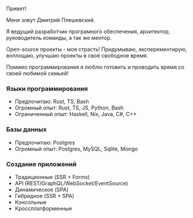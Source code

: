 Привет!

Меня зовут Дмитрий Плешевский.

Я ведущий разработчик програмного обеспечения, архитектор, руководитель команды,
а так же ментор.

Open-source проекты - моя страсть! Придумываю, эксперементирую, воплощаю,
улучшаю проекты в своё свободное время.

Помимо программирования я люблю готовить и проводить время со своей любимой
семьей!

### Языки программирования

- Предпочитаю: Rust, TS, Bash
- Огромный опыт: Rust, TS, JS, Python, Bash
- Ограниченный опыт: Haskell, Nix, Java, C#, C++

### Базы данных

- Предпочитаю: Postgres
- Огромный опыт: Postgres, MySQL, Sqlite, Mongo

### Создание приложений

- Традиционные (SSR + Forms)
- API (REST/GraphQL/WebSocket/EventSource)
- Динамическое (SPA)
- Гибридное (SSR + SPA)
- Консольные
- Кроссплатформенные
